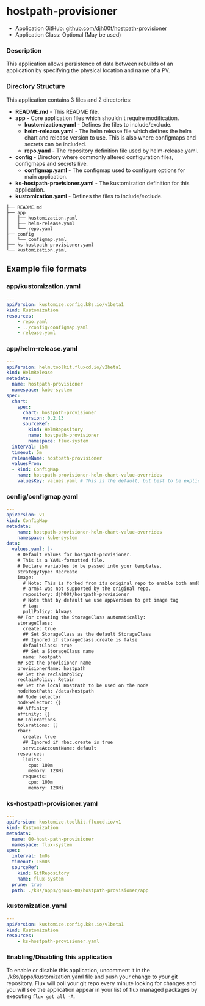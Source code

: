 # hostpath-provisioner

* Application GitHub: [github.com/djh00t/hostpath-provisioner](https://github.com/djh00t/hostpath-provisioner)
* Application Class: Optional (May be used)

### Description

This application allows persistence of data between rebuilds of an application by specifying the physical location and name of a PV.

### Directory Structure

This application contains 3 files and 2 directories:

* **README.md** \- This README file\.
* **app** \- Core application files which shouldn't require modification\.
    * **kustomization.yaml** \- Defines the files to include/exclude\.
    * **helm-release.yaml** \- The helm release file which defines the helm chart and release version to use\. This is also where configmaps and secrets can be included\.
    * **repo.yaml** \- The repository definition file used by helm\-release\.yaml\.
* **config** \- Directory where commonly altered configuration files\, configmaps and secrets live\.
    * **configmap.yaml** \- The configmap used to configure options for main application\.
* **ks-hostpath-provisioner.yaml** \- The kustomization definition for this application\.
* **kustomization.yaml** \- Defines the files to include/exclude\.

```
├── README.md
├── app
│   ├── kustomization.yaml
│   ├── helm-release.yaml
│   └── repo.yaml
├── config
│   └── configmap.yaml
├── ks-hostpath-provisioner.yaml
└── kustomization.yaml
```

## Example file formats

### app/kustomization.yaml

```yaml
---
apiVersion: kustomize.config.k8s.io/v1beta1
kind: Kustomization
resources:
    - repo.yaml
    - ../config/configmap.yaml
    - release.yaml
```

### app/helm-release.yaml

```yaml
---
apiVersion: helm.toolkit.fluxcd.io/v2beta1
kind: HelmRelease
metadata:
  name: hostpath-provisioner
  namespace: kube-system
spec:
  chart:
    spec:
      chart: hostpath-provisioner
      version: 0.2.13
      sourceRef:
        kind: HelmRepository
        name: hostpath-provisioner
        namespace: flux-system
  interval: 15m
  timeout: 5m
  releaseName: hostpath-provisioner
  valuesFrom:
  - kind: ConfigMap
    name: hostpath-provisioner-helm-chart-value-overrides
    valuesKey: values.yaml # This is the default, but best to be explicit for clarity
```

### config/configmap.yaml

```yaml
---
apiVersion: v1
kind: ConfigMap
metadata:
    name: hostpath-provisioner-helm-chart-value-overrides
    namespace: kube-system
data:
  values.yaml: |-
    # Default values for hostpath-provisioner.
    # This is a YAML-formatted file.
    # Declare variables to be passed into your templates.
    strategyType: Recreate
    image:
      # Note: This is forked from its original repo to enable both amd64 and arm64
      # arm64 was not supported by the original repo.
      repository: djh00t/hostpath-provisioner
      # Note that by default we use appVersion to get image tag
      # tag:
      pullPolicy: Always
    ## For creating the StorageClass automatically:
    storageClass:
      create: true
      ## Set StorageClass as the default StorageClass
      ## Ignored if storageClass.create is false
      defaultClass: true
      ## Set a StorageClass name
      name: hostpath
    ## Set the provisioner name
    provisionerName: hostpath
    ## Set the reclaimPolicy
    reclaimPolicy: Retain
    ## Set the local HostPath to be used on the node
    nodeHostPath: /data/hostpath
    ## Node selector
    nodeSelector: {}
    ## Affinity
    affinity: {}
    ## Tolerations
    tolerations: []
    rbac:
      create: true
      ## Ignored if rbac.create is true
      serviceAccountName: default
    resources:
      limits:
        cpu: 100m
        memory: 128Mi
      requests:
        cpu: 100m
        memory: 128Mi
```

### ks-hostpath-provisioner.yaml

```yaml
---
apiVersion: kustomize.toolkit.fluxcd.io/v1
kind: Kustomization
metadata:
  name: 00-host-path-provisioner
  namespace: flux-system
spec:
  interval: 1m0s
  timeout: 15m0s
  sourceRef:
    kind: GitRepository
    name: flux-system
  prune: true
  path: ./k8s/apps/group-00/hostpath-provisioner/app
```

### kustomization.yaml

```yaml
---
apiVersion: kustomize.config.k8s.io/v1beta1
kind: Kustomization
resources:
    - ks-hostpath-provisioner.yaml
```

### Enabling/Disabling this application

To enable or disable this application, uncomment it in the ./k8s/apps/kustomization.yaml file and push your change to your git repository. Flux will poll your git repo every minute looking for changes and you will see the application appear in your list of flux managed packages by executing `flux get all -A`.